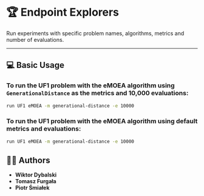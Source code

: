 
# 🏆 **Endpoint Explorers**

Run experiments with specific problem names, algorithms, metrics and number of evaluations.

---

## 💻 **Basic Usage**

### **To run the UF1 problem with the eMOEA algorithm using `GenerationalDistance` as the metrics and 10,000 evaluations:**

```bash
run UF1 eMOEA -m generational-distance -e 10000
```

### **To run the UF1 problem with the eMOEA algorithm using default metrics and evaluations:**

```bash
run UF1 eMOEA -m generational-distance -e 10000
```

## 👨‍💻 **Authors**

- **Wiktor Dybalski**  
- **Tomasz Furgała**  
- **Piotr Śmiałek**  